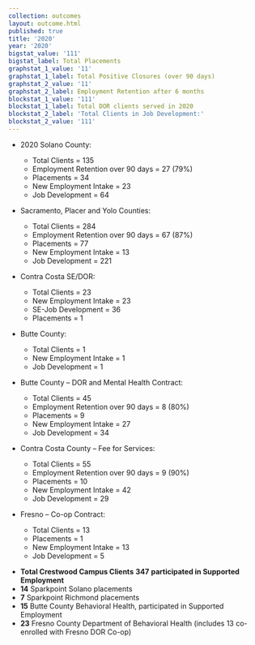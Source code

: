 ```yaml
---
collection: outcomes
layout: outcome.html
published: true
title: '2020'
year: '2020'
bigstat_value: '111'
bigstat_label: Total Placements
graphstat_1_value: '11'
graphstat_1_label: Total Positive Closures (over 90 days)
graphstat_2_value: '11'
graphstat_2_label: Employment Retention after 6 months
blockstat_1_value: '111'
blockstat_1_label: Total DOR clients served in 2020
blockstat_2_label: 'Total Clients in Job Development:'
blockstat_2_value: '111'
---
```

* 2020 Solano County:
  - Total Clients = 135
  - Employment Retention over 90 days = 27 (79%)
  - Placements = 34
  - New Employment Intake = 23
  - Job Development = 64

* Sacramento, Placer and Yolo Counties:
  - Total Clients = 284
  - Employment Retention over 90 days = 67 (87%)
  - Placements = 77
  - New Employment Intake = 13
  - Job Development = 221

* Contra Costa SE/DOR:
  - Total Clients = 23
  - New Employment Intake = 23
  - SE-Job Development = 36
  - Placements = 1

* Butte County:
  - Total Clients = 1
  - New Employment Intake = 1
  - Job Development = 1

* Butte County – DOR and Mental Health Contract:
  - Total Clients = 45
  - Employment Retention over 90 days = 8 (80%)
  - Placements = 9
  - New Employment Intake = 27
  - Job Development = 34

* Contra Costa County – Fee for Services:
  - Total Clients = 55
  - Employment Retention over 90 days = 9 (90%)
  - Placements = 10
  - New Employment Intake = 42
  - Job Development = 29
  
* Fresno – Co-op Contract:
  - Total Clients = 13
  - Placements = 1
  - New Employment Intake = 13
  - Job Development = 5


- **Total Crestwood Campus Clients** **347** **participated in Supported Employment**
- **14** Sparkpoint Solano placements
- **7** Sparkpoint Richmond placements
- **15** Butte County Behavioral Health, participated in Supported Employment
- **23** Fresno County Department of Behavioral Health (includes 13 co-enrolled with Fresno DOR Co-op)
